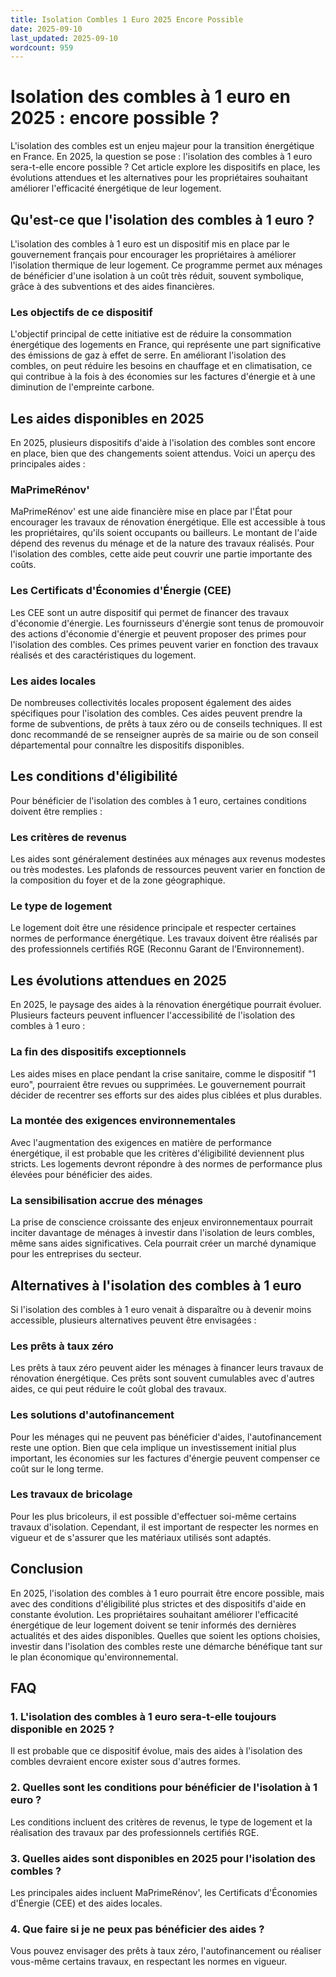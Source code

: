 ```yaml
---
title: Isolation Combles 1 Euro 2025 Encore Possible
date: 2025-09-10
last_updated: 2025-09-10
wordcount: 959
---
```


# Isolation des combles à 1 euro en 2025 : encore possible ?

L'isolation des combles est un enjeu majeur pour la transition énergétique en France. En 2025, la question se pose : l'isolation des combles à 1 euro sera-t-elle encore possible ? Cet article explore les dispositifs en place, les évolutions attendues et les alternatives pour les propriétaires souhaitant améliorer l'efficacité énergétique de leur logement.

## Qu'est-ce que l'isolation des combles à 1 euro ?

L'isolation des combles à 1 euro est un dispositif mis en place par le gouvernement français pour encourager les propriétaires à améliorer l'isolation thermique de leur logement. Ce programme permet aux ménages de bénéficier d'une isolation à un coût très réduit, souvent symbolique, grâce à des subventions et des aides financières.

### Les objectifs de ce dispositif

L'objectif principal de cette initiative est de réduire la consommation énergétique des logements en France, qui représente une part significative des émissions de gaz à effet de serre. En améliorant l'isolation des combles, on peut réduire les besoins en chauffage et en climatisation, ce qui contribue à la fois à des économies sur les factures d'énergie et à une diminution de l'empreinte carbone.

## Les aides disponibles en 2025

En 2025, plusieurs dispositifs d'aide à l'isolation des combles sont encore en place, bien que des changements soient attendus. Voici un aperçu des principales aides :

### MaPrimeRénov'

MaPrimeRénov' est une aide financière mise en place par l'État pour encourager les travaux de rénovation énergétique. Elle est accessible à tous les propriétaires, qu'ils soient occupants ou bailleurs. Le montant de l'aide dépend des revenus du ménage et de la nature des travaux réalisés. Pour l'isolation des combles, cette aide peut couvrir une partie importante des coûts.

### Les Certificats d'Économies d'Énergie (CEE)

Les CEE sont un autre dispositif qui permet de financer des travaux d'économie d'énergie. Les fournisseurs d'énergie sont tenus de promouvoir des actions d'économie d'énergie et peuvent proposer des primes pour l'isolation des combles. Ces primes peuvent varier en fonction des travaux réalisés et des caractéristiques du logement.

### Les aides locales

De nombreuses collectivités locales proposent également des aides spécifiques pour l'isolation des combles. Ces aides peuvent prendre la forme de subventions, de prêts à taux zéro ou de conseils techniques. Il est donc recommandé de se renseigner auprès de sa mairie ou de son conseil départemental pour connaître les dispositifs disponibles.

## Les conditions d'éligibilité

Pour bénéficier de l'isolation des combles à 1 euro, certaines conditions doivent être remplies :

### Les critères de revenus

Les aides sont généralement destinées aux ménages aux revenus modestes ou très modestes. Les plafonds de ressources peuvent varier en fonction de la composition du foyer et de la zone géographique.

### Le type de logement

Le logement doit être une résidence principale et respecter certaines normes de performance énergétique. Les travaux doivent être réalisés par des professionnels certifiés RGE (Reconnu Garant de l’Environnement).

## Les évolutions attendues en 2025

En 2025, le paysage des aides à la rénovation énergétique pourrait évoluer. Plusieurs facteurs peuvent influencer l'accessibilité de l'isolation des combles à 1 euro :

### La fin des dispositifs exceptionnels

Les aides mises en place pendant la crise sanitaire, comme le dispositif "1 euro", pourraient être revues ou supprimées. Le gouvernement pourrait décider de recentrer ses efforts sur des aides plus ciblées et plus durables.

### La montée des exigences environnementales

Avec l'augmentation des exigences en matière de performance énergétique, il est probable que les critères d'éligibilité deviennent plus stricts. Les logements devront répondre à des normes de performance plus élevées pour bénéficier des aides.

### La sensibilisation accrue des ménages

La prise de conscience croissante des enjeux environnementaux pourrait inciter davantage de ménages à investir dans l'isolation de leurs combles, même sans aides significatives. Cela pourrait créer un marché dynamique pour les entreprises du secteur.

## Alternatives à l'isolation des combles à 1 euro

Si l'isolation des combles à 1 euro venait à disparaître ou à devenir moins accessible, plusieurs alternatives peuvent être envisagées :

### Les prêts à taux zéro

Les prêts à taux zéro peuvent aider les ménages à financer leurs travaux de rénovation énergétique. Ces prêts sont souvent cumulables avec d'autres aides, ce qui peut réduire le coût global des travaux.

### Les solutions d'autofinancement

Pour les ménages qui ne peuvent pas bénéficier d'aides, l'autofinancement reste une option. Bien que cela implique un investissement initial plus important, les économies sur les factures d'énergie peuvent compenser ce coût sur le long terme.

### Les travaux de bricolage

Pour les plus bricoleurs, il est possible d'effectuer soi-même certains travaux d'isolation. Cependant, il est important de respecter les normes en vigueur et de s'assurer que les matériaux utilisés sont adaptés.

## Conclusion

En 2025, l'isolation des combles à 1 euro pourrait être encore possible, mais avec des conditions d'éligibilité plus strictes et des dispositifs d'aide en constante évolution. Les propriétaires souhaitant améliorer l'efficacité énergétique de leur logement doivent se tenir informés des dernières actualités et des aides disponibles. Quelles que soient les options choisies, investir dans l'isolation des combles reste une démarche bénéfique tant sur le plan économique qu'environnemental.

## FAQ

### 1. L'isolation des combles à 1 euro sera-t-elle toujours disponible en 2025 ?

Il est probable que ce dispositif évolue, mais des aides à l'isolation des combles devraient encore exister sous d'autres formes.

### 2. Quelles sont les conditions pour bénéficier de l'isolation à 1 euro ?

Les conditions incluent des critères de revenus, le type de logement et la réalisation des travaux par des professionnels certifiés RGE.

### 3. Quelles aides sont disponibles en 2025 pour l'isolation des combles ?

Les principales aides incluent MaPrimeRénov', les Certificats d'Économies d'Énergie (CEE) et des aides locales.

### 4. Que faire si je ne peux pas bénéficier des aides ?

Vous pouvez envisager des prêts à taux zéro, l'autofinancement ou réaliser vous-même certains travaux, en respectant les normes en vigueur.